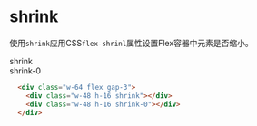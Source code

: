 # shrink

使用`shrink`应用CSS`flex-shrinl`属性设置Flex容器中元素是否缩小。

<Example class="inline-flex">
  <div class="w-64 flex gap-3 -bg-stripes-blue">
    <div class="primary flex -justify-center -items-center w-48 h-16 shrink">shrink</div>
    <div class="primary flex -justify-center -items-center w-48 h-16 shrink-0">shrink-0</div>
  </div>
</Example>

```html
  <div class="w-64 flex gap-3">
    <div class="w-48 h-16 shrink"></div>
    <div class="w-48 h-16 shrink-0"></div>
  </div>
```
